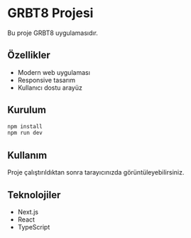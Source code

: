 # GRBT8 Projesi

Bu proje GRBT8 uygulamasıdır.

## Özellikler

- Modern web uygulaması
- Responsive tasarım
- Kullanıcı dostu arayüz

## Kurulum

```bash
npm install
npm run dev
```

## Kullanım

Proje çalıştırıldıktan sonra tarayıcınızda görüntüleyebilirsiniz.

## Teknolojiler

- Next.js
- React
- TypeScript
